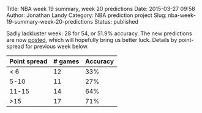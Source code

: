 Title: NBA week 19 summary, week 20 predictions
Date: 2015-03-27 09:58
Author: Jonathan Landy
Category: NBA prediction project
Slug: nba-week-19-summary-week-20-predictions
Status: published

Sadly lackluster week: 28 for 54, or 51.9% accuracy. The new predictions are now [posted](http://efavdb.github.io/weekly-nba-predictions), which will hopefully bring us better luck. Details by point-spread for previous week below.

| Point spread | # games | Accuracy |
| -- | -- | -- |
| < 6 | 12 | 33% |
| 5-10 | 11 | 27% |
| 11-15 | 14 | 64% |
| >15 | 17 | 71% |